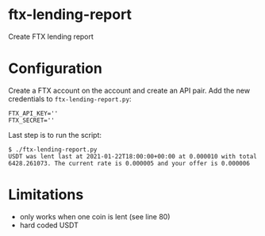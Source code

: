 # ftx-lending-report

Create FTX lending report

# Configuration

Create a FTX account on the account and create an API pair. Add the new credentials to `ftx-lending-report.py`:

```
FTX_API_KEY=''
FTX_SECRET=''
```
Last step is to run the script:

```
$ ./ftx-lending-report.py
USDT was lent last at 2021-01-22T18:00:00+00:00 at 0.000010 with total 6428.261073. The current rate is 0.000005 and your offer is 0.000006
```

# Limitations

- only works when one coin is lent (see line 80)  
- hard coded USDT
